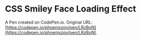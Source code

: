 # CSS Smiley Face Loading Effect

A Pen created on CodePen.io. Original URL: [https://codepen.io/phoenixzqy/pen/LRzBoN](https://codepen.io/phoenixzqy/pen/LRzBoN).


